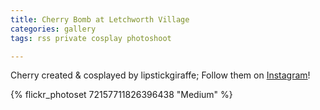 ```yaml
---
title: Cherry Bomb at Letchworth Village
categories: gallery
tags: rss private cosplay photoshoot

---
```


Cherry created & cosplayed by lipstickgiraffe; Follow them on [Instagram](https://www.instagram.com/lipstickgiraffe)!

{% flickr_photoset 72157711826396438 "Medium" %}